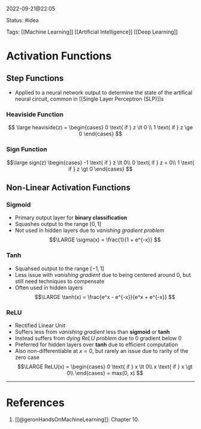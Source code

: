 2022-09-21@22:05

Status: #idea

Tags: [[Machine Learning]] [[Artificial Intelligence]] [[Deep Learning]]

# Activation Functions

## Step Functions
* Applied to a neural network output to determine the state of the artifical neural circuit, common in [[Single Layer Perceptron (SLP)]]s

### Heaviside Function
$$ \large
heaviside(z) = \begin{cases}
	0 \text{ if } z \lt 0 \\
	1 \text{ if } z \ge 0
\end{cases}
$$
### Sign Function
$$\large
sign(z) \begin{cases}
-1 \text{ if } z \lt 0\\
0  \text{  if } z = 0\\
1 \text{  if } z \gt 0
\end{cases}
$$
## Non-Linear Activation Functions

### Sigmoid
* Primary output layer for **binary classification**
* Squashes output to the range $[0, 1]$
* Not used in hidden layers due to *vanishing gradient problem*
$$\LARGE
\sigma(x) = \frac{1}{1 + e^{-x}}
$$

### Tanh
* Squahsed output to the range $[-1, 1]$
* Less issue with *vanishing gradient* due to being centered around $0$, but still need techniques to compensate
* Often used in hidden layers
$$\LARGE
\tanh(x) = \frac{e^x - e^{-x}}{e^x + e^{-x}}
$$

### ReLU
* Rectified Linear Unit
* Suffers less from *vanishing gradient* less than **sigmoid** or **tanh**
* Instead suffers from *dying ReLU problem* due to $0$ gradient below $0$
* Preferred for hidden layers over **tanh** due to efficient computation
* Also non-differentiable at $x=0$, but rarely an issue due to rarity of the zero case
$$\LARGE
ReLU(x) = \begin{cases}
0 \text{ if } x \lt 0\\
x  \text{  if } x \gt 0\\
\end{cases} = max(0, x)
$$


---
# References
1. [[@geronHandsOnMachineLearning]]: Chapter 10.